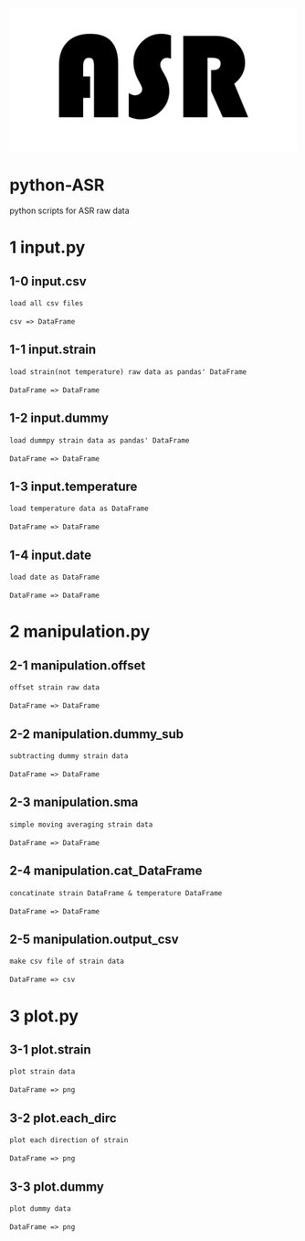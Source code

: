 ![ASR](Images/ASR.png "ASR")

# python-ASR
python scripts for ASR raw data

# 1 input.py

## 1-0 input.csv
    load all csv files
    
    csv => DataFrame

## 1-1 input.strain
    load strain(not temperature) raw data as pandas' DataFrame

    DataFrame => DataFrame


## 1-2 input.dummy
    load dummpy strain data as pandas' DataFrame

    DataFrame => DataFrame


## 1-3 input.temperature
    load temperature data as DataFrame

    DataFrame => DataFrame

## 1-4 input.date
    load date as DataFrame
    
    DataFrame => DataFrame

# 2 manipulation.py

## 2-1 manipulation.offset
    offset strain raw data

    DataFrame => DataFrame


## 2-2 manipulation.dummy_sub
    subtracting dummy strain data

    DataFrame => DataFrame

## 2-3 manipulation.sma
    simple moving averaging strain data

    DataFrame => DataFrame


## 2-4 manipulation.cat_DataFrame
    concatinate strain DataFrame & temperature DataFrame

    DataFrame => DataFrame
   
## 2-5 manipulation.output_csv
    make csv file of strain data

    DataFrame => csv


# 3 plot.py

## 3-1 plot.strain
    plot strain data

    DataFrame => png


## 3-2 plot.each_dirc
    plot each direction of strain 

    DataFrame => png


## 3-3 plot.dummy
    plot dummy data 

    DataFrame => png

